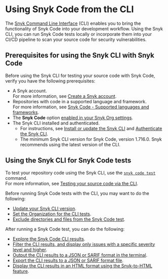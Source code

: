 # Using Snyk Code from the CLI

The [Snyk Command Line Interface](../../../snyk-cli/) (CLI) enables you to bring the functionality of Snyk Code into your development workflow. Using the Snyk CLI, you can run Snyk Code tests locally or incorporate them into your CI/CD pipeline to scan your source code for security vulnerabilities.

## Prerequisites for using the Snyk CLI with Snyk Code

Before using the Snyk CLI for testing your source code with Snyk Code, verify you have the following prerequisites:

* A Snyk account.\
  For more information, see [Create a Snyk account](../../../getting-started/quickstart/create-a-snyk-account/).
* Repositories with code in a supported language and framework.\
  For more information, see [Snyk Code - Supported languages and frameworks](../../../scan-applications/snyk-code/snyk-code-language-and-framework-support.md).
* The **Snyk Code** option [enabled in your Snyk Org settings](../getting-started-with-snyk-code/enabling-the-snyk-code-option-in-an-organization.md).
* The Snyk CLI installed and authenticated.
  * For instructions, see [Install or update the Snyk CLI](../../../snyk-cli/install-or-update-the-snyk-cli/) and [Authenticate the Snyk CLI](../../../snyk-cli/authenticate-the-cli-with-your-account.md).
  * The minimum Snyk CLI version for Snyk Code, version 1.716.0. Snyk recommends using the latest version of the CLI.

## Using the Snyk CLI for Snyk Code tests

To test your repository code using the Snyk CLI, use the [`snyk code test`](../../../snyk-cli/commands/code-test.md) command.\
For more information, see [Testing your source code via the CLI](testing-your-source-code-using-the-cli.md).

Before running Snyk Code tests with the CLI, you may want to do the following:

* [Update your Snyk CLI version](../../../snyk-cli/install-or-update-the-snyk-cli/).
* [Set the Organization for the CLI tests](set-the-snyk-organization-for-the-cli-tests/).
* [Exclude directories and files from the Snyk Code test](excluding-directories-and-files-from-the-snyk-code-cli-test.md).

After running a Snyk Code test, you can do the following:

* [Explore the Snyk Code CLI results](snyk-code-cli-results.md).
* [Filter the CLI results, and display only issues with a specific severity level and higher](working-with-the-snyk-code-cli-results/displaying-only-discovered-issues-above-a-specific-severity-level.md).
* [Output the CLI results to a JSON or SARIF format in the terminal](working-with-the-snyk-code-cli-results/outputting-the-test-results-to-json-or-sarif-format-in-the-terminal.md).
* [Export the CLI results to a JSON or SARIF format file](working-with-the-snyk-code-cli-results/exporting-the-test-results-to-a-json-or-sarif-file.md).
* [Display the CLI results in an HTML format using the Snyk-to-HTML feature](displaying-the-cli-results-in-an-html-format-using-the-snyk-to-html-feature/).
